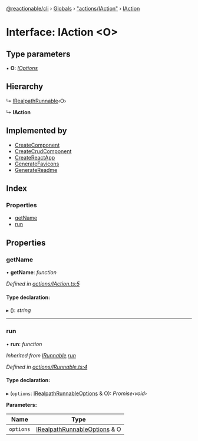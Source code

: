 [@reactionable/cli](../README.md) › [Globals](../globals.md) › ["actions/IAction"](../modules/_actions_iaction_.md) › [IAction](_actions_iaction_.iaction.md)

# Interface: IAction <**O**>

## Type parameters

▪ **O**: *[IOptions](../modules/_actions_irunnable_.md#ioptions)*

## Hierarchy

  ↳ [IRealpathRunnable](_actions_irealpathrunnable_.irealpathrunnable.md)‹O›

  ↳ **IAction**

## Implemented by

* [CreateComponent](../classes/_actions_create_component_createcomponent_.createcomponent.md)
* [CreateCrudComponent](../classes/_actions_create_component_createcrudcomponent_.createcrudcomponent.md)
* [CreateReactApp](../classes/_actions_create_react_app_createreactapp_.createreactapp.md)
* [GenerateFavicons](../classes/_actions_generate_favicons_generatefavicons_.generatefavicons.md)
* [GenerateReadme](../classes/_actions_generate_readme_generatereadme_.generatereadme.md)

## Index

### Properties

* [getName](_actions_iaction_.iaction.md#getname)
* [run](_actions_iaction_.iaction.md#run)

## Properties

###  getName

• **getName**: *function*

*Defined in [actions/IAction.ts:5](https://github.com/neilime/reactionable-cli/blob/d0401b5/src/actions/IAction.ts#L5)*

#### Type declaration:

▸ (): *string*

___

###  run

• **run**: *function*

*Inherited from [IRunnable](_actions_irunnable_.irunnable.md).[run](_actions_irunnable_.irunnable.md#run)*

*Defined in [actions/IRunnable.ts:4](https://github.com/neilime/reactionable-cli/blob/d0401b5/src/actions/IRunnable.ts#L4)*

#### Type declaration:

▸ (`options`: [IRealpathRunnableOptions](_actions_irealpathrunnable_.irealpathrunnableoptions.md) & O): *Promise‹void›*

**Parameters:**

Name | Type |
------ | ------ |
`options` | [IRealpathRunnableOptions](_actions_irealpathrunnable_.irealpathrunnableoptions.md) & O |
